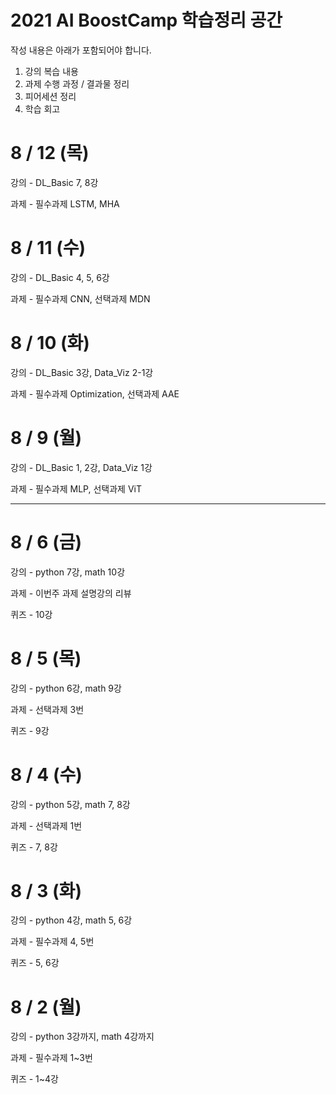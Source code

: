 # 2021 AI BoostCamp 학습정리 공간
작성 내용은 아래가 포함되어야 합니다.
1) 강의 복습 내용
2) 과제 수행 과정 / 결과물 정리
3) 피어세션 정리
4) 학습 회고

# 8 / 12 (목)
강의 - DL_Basic 7, 8강

과제 - 필수과제 LSTM, MHA

# 8 / 11 (수)
강의 - DL_Basic 4, 5, 6강

과제 - 필수과제 CNN, 선택과제 MDN

# 8 / 10 (화)
강의 - DL_Basic 3강, Data_Viz 2-1강

과제 - 필수과제 Optimization, 선택과제 AAE

# 8 / 9 (월)
강의 - DL_Basic 1, 2강, Data_Viz 1강

과제 - 필수과제 MLP, 선택과제 ViT

---

# 8 / 6 (금)
강의 - python 7강, math 10강

과제 - 이번주 과제 설명강의 리뷰

퀴즈 - 10강

# 8 / 5 (목)
강의 - python 6강, math 9강

과제 - 선택과제 3번

퀴즈 - 9강

# 8 / 4 (수)
강의 - python 5강, math 7, 8강

과제 - 선택과제 1번

퀴즈 - 7, 8강

# 8 / 3 (화)
강의 - python 4강, math 5, 6강

과제 - 필수과제 4, 5번

퀴즈 - 5, 6강

# 8 / 2 (월)
강의 - python 3강까지, math 4강까지

과제 - 필수과제 1~3번

퀴즈 - 1~4강
